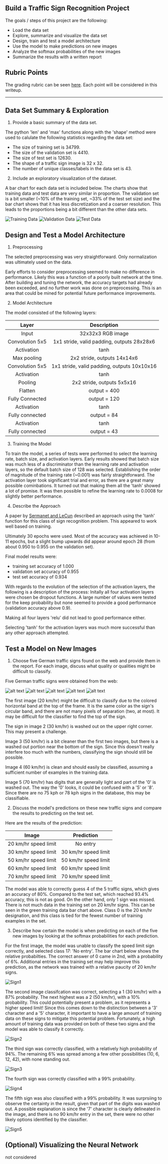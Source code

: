 ## Build a Traffic Sign Recognition Project

The goals / steps of this project are the following:
* Load the data set 
* Explore, summarize and visualize the data set
* Design, train and test a model architecture
* Use the model to make predictions on new images
* Analyze the softmax probabilities of the new images
* Summarize the results with a written report


[//]: # (Image References)

[image1]: ./writeup_images/bar_training_data.png "Training Data Visualizaton"
[image2]: ./writeup_images/bar_validation_data.png "Validation Data Visualizaton"
[image3]: ./writeup_images/bar_test_data.png "Test Data Visualizaton"
[image4]: ./Sign_images/speed20.png "Traffic Sign 1"
[image5]: ./Sign_images/speed30.png "Traffic Sign 2"
[image6]: ./Sign_images/speed50.png "Traffic Sign 3"
[image7]: ./Sign_images/speed60.png "Traffic Sign 4"
[image8]: ./Sign_images/speed70.png "Traffic Sign 5"
[image9]: ./writeup_images/im1_softmax.png "Sign 1 Softmax Probabilities"
[image10]: ./writeup_images/im2_softmax.png "Sign 2 Softmax Probabilities"
[image11]: ./writeup_images/im3_softmax.png "Sign 3 Softmax Probabilities"
[image12]: ./writeup_images/im4_softmax.png "Sign 4 Softmax Probabilities"
[image13]: ./writeup_images/im5_softmax.png "Sign 5 Softmax Probabilities"

## Rubric Points

The grading rubric can be seen [here](https://review.udacity.com/#!/rubrics/481/view). Each point will be considered in this writeup.

---

## Data Set Summary & Exploration

1. Provide a basic summary of the data set.

The python 'len' and 'max' functions along with the 'shape' method were used to calulate the following statistics regarding the data set:

* The size of training set is 34799.
* The size of the validation set is 4410.
* The size of test set is 12630.
* The shape of a traffic sign image is 32 x 32.
* The number of unique classes/labels in the data set is 43.

2. Include an exploratory visualization of the dataset.

A bar chart for each data set is included below. The charts show that training data and test data are very similar in proportion. The validation set is a bit smaller (~10% of the training set, ~33% of the test set size) and the bar chart shows that it has less discretization and a coarser resolution. This leads to the proportions being a bit different than the other data sets. 

![Training Data][image1]
![Validation Data][image2]
![Test Data][image3]

## Design and Test a Model Architecture

1. Preprocessing

The selected preprocessing was very straightforward. Only normalization was ultimately used on the data. 

Early efforts to consider preprocessing seemed to make no difference in performance. Likely this was a function of a poorly built network at the time. After building and tuning the network, the accuracy targets had already been exceeded, and no further work was done on preprocessing. This is an area that could be mined for potential future performance improvements. 

2. Model Architecture

The model consisted of the following layers:

| Layer         		|     Description	        					| 
|:---------------------:|:---------------------------------------------:| 
| Input         		| 32x32x3 RGB image   							| 
| Convolution 5x5     	| 1x1 stride, valid padding, outputs 28x28x6 	|
| Activation			| tanh											|
| Max pooling	      	| 2x2 stride,  outputs 14x14x6 				 	|
| Convolution 5x5	    | 1x1 stride, valid padding, outputs 10x10x16 	|
| Activation			| tanh											|
| Pooling				| 2x2 stride, outputs 5x5x16					|
| Flatten				| output = 400									|
| Fully Connected 		| output = 120									|
| Activation 		 	| tanh											|
| Fully connected		| output = 84									|
| Activation 		 	| tanh											|
| Fully connected		| output = 43 									|


3. Training the Model 

To train the model, a series of tests were performed to select the learning rate, batch size, and activation layers. Early results showed that batch size was much less of a discriminator than the learning rate and activation layers, so the default batch size of 128 was selected. Establishing the order of magnitude of the training rate (~0.001) was fairly straightforward. The activation layer took significant trial and error, as there are a great many possible cominbations. It turned out that making them all the 'tanh' showed a lot of promise. It was then possible to refine the learning rate to 0.0008 for slightly better performance.

4. Describe the Approach  

A paper by [Sermanet and LeCun](http://yann.lecun.com/exdb/publis/pdf/sermanet-ijcnn-11.pdf) described an approach using the 'tanh' function for this class of sign recognition problem. This appeared to work well based on training. 

Ultimately 30 epochs were used. Most of the accuracy was achieved in 10-11 epochs, but a slight bump upwards did appear around epoch 28 (from about 0.950 to 0.955 on the validation set).  

Final model results were:
* training set accuracy of 1.000
* validation set accuracy of 0.955
* test set accuracy of 0.934

With regards to the evolution of the selection of the activation layers, the following is a description of the process:
Initally all four activation layers were chosen be dropout functions. A large number of values were tested for the keep probability but none seemed to provide a good performance (validation accuracy above 0.9).

Making all four layers 'relu' did not lead to good performance either. 

Selecting 'tanh' for the activation layers was much more successful than any other approach attempted. 
 

## Test a Model on New Images

1. Choose five German traffic signs found on the web and provide them in the report. For each image, discuss what quality or qualities might be difficult to classify.

Five German traffic signs were obtained from the web: 

![alt text][image4] ![alt text][image5] ![alt text][image6] 
![alt text][image7] ![alt text][image8]

The first image (20 km/hr) might be difficult to classify due to the colored horizontal band at the top of the frame. It is the same color as the sign's circular band, and there are not many pixels of separation (two, at most). It may be difficult for the classifier to find the top of the sign. 

The sign in image 2 (30 km/hr) is washed out on the upper right corner. This may present a challenge. 

Image 3 (50 km/hr) is a bit cleaner than the first two images, but there is a washed out portion near the bottom of the sign. Since this doesn't really interfere too much with the numbers, classifying the sign should still be possible. 

Image 4 (60 km/hr) is clean and should easily be classified, assuming a sufficient number of examples in the training data.  

Image 5 (70 km/hr) has digits that are generally light and part of the '0' is washed out. The way the '0' looks, it could be confused with a '5' or '8'. Since there are no 75 kph or 78 kph signs in the database, this may be classifiable. 


2. Discuss the model's predictions on these new traffic signs and compare the results to predicting on the test set. 

Here are the results of the prediction:

| Image			        |     Prediction	        					| 
|:---------------------:|:---------------------------------------------:| 
| 20 km/hr speed limit      		| No entry   									| 
| 30 km/hr speed limit     			| 30 km/hr speed limit 										|
| 50 km/hr speed limit					| 50 km/hr speed limit											|
| 60 km/hr speed limit	      		| 60 km/hr speed limit					 				|
| 70 km/hr speed limit			| 70 km/hr speed limit     							|


The model was able to correctly guess 4 of the 5 traffic signs, which gives an accuracy of 80%. Compared to the test set, which reached 93.4% accuracy, this is not as good. On the other hand, only 1 sign was missed. There is not much data in the training set on 20 km/hr signs. This can be seen in the green training data bar chart above. Class 0 is the 20 km/hr designation, and this class is tied for the fewest number of training examples in the set. 

3. Describe how certain the model is when predicting on each of the five new images by looking at the softmax probabilities for each prediction. 

For the first image, the model was unable to classify the speed limit sign correctly, and selected class 17: 'No entry'. The bar chart below shows the relative probabilties. The correct answer of 0 came in 2nd, with a probability of 6%. Additional entries in the training set may help improve this prediction, as the network was trained with a relative paucity of 20 km/hr signs. 

![Sign1][image9]

The second image classifcation was correct, selecting a 1 (30 km/hr) with a 87% probability. The next highest was a 2 (50 km/hr), with a 10% probability. This could potentially present a problem, as it represents a higher speed limit! Since this comes down to the distinction between a '3' character and a '5' character, it important to have a large amount of training data on these signs to mitigate this potential problem. Fortunately, a high amount of training data was provided on both of these two signs and the model was able to classify it correctly. 

![Sign2][image10]

The third sign was correctly classified, with a relatively high probability of 94%. The remaining 6% was spread among a few other possibilities (10, 6, 12, 42), with none standing out. 

![Sign3][image11]

The fourth sign was correctly classified with a 99% probability. 

![Sign4][image12]

The fifth sign was also classified with a 99% probability. It was surprsiing to observe the certainty in the result, given that part of the digits was washed out. A possible explanation is since the '7' character is clearly delineated in the image, and there is no 90 km/hr entry in the set, there were no other likely options identified by the classifier. 

![Sign5][image13]

## (Optional) Visualizing the Neural Network
not considered



